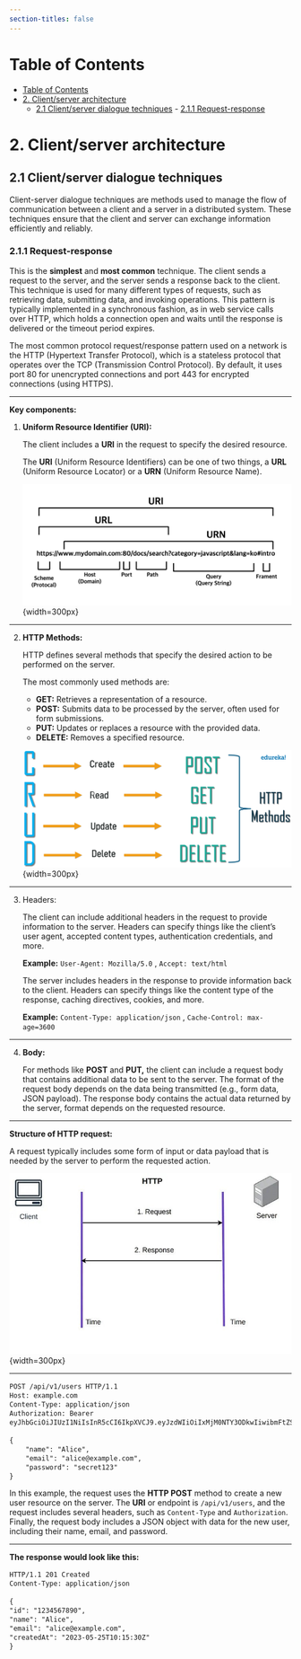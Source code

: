 ```yaml
---
section-titles: false
---
```


# Table of Contents

<!--toc:start-->

- [Table of Contents](#table-of-contents)
- [2. Client/server architecture](#2-clientserver-architecture)
  - [2.1 Client/server dialogue techniques](#21-clientserver-dialogue-techniques) - [2.1.1 Request-response](#211-request-response)
  <!--toc:end-->

# 2. Client/server architecture

## 2.1 Client/server dialogue techniques

Client-server dialogue techniques are methods used to manage the flow of communication between a client and a server in a distributed system. These techniques ensure that the client and server can exchange information efficiently and reliably.

### 2.1.1 Request-response

This is the **simplest** and **most common** technique. The client sends a request to the server, and the server sends a response back to the client. This technique is used for many different types of requests, such as retrieving data, submitting data, and invoking operations. This pattern is typically implemented in a synchronous fashion, as in web service calls over HTTP, which holds a connection open and waits until the response is delivered or the timeout period expires.

The most common protocol request/response pattern used on a network is the HTTP (Hypertext Transfer Protocol), which is a stateless protocol that operates over the TCP (Transmission Control Protocol). By default, it uses port 80 for unencrypted connections and port 443 for encrypted connections (using HTTPS).

---

**Key components:**

1. **Uniform Resource Identifier (URI):**

   The client includes a **URI** in the request to specify the desired resource.

   The **URI** (Uniform Resource Identifiers) can be one of two things, a **URL** (Uniform Resource Locator) or a **URN** (Uniform Resource Name).

   ![URI vs URL vs URN](./imgs/uri-url-urn.jpg){width=300px}

---

2. **HTTP Methods:**

   HTTP defines several methods that specify the desired action to be performed on the server.

   The most commonly used methods are:

   - **GET:** Retrieves a representation of a resource.
   - **POST:** Submits data to be processed by the server, often used for form submissions.
   - **PUT:** Updates or replaces a resource with the provided data.
   - **DELETE:** Removes a specified resource.

   ![CRUD](./imgs/crud.png){width=300px}

---

3. Headers:

   The client can include additional headers in the request to provide information to the server. Headers can specify things like the client’s user agent, accepted content types, authentication credentials, and more.

   **Example:** `User-Agent: Mozilla/5.0` , `Accept: text/html`

   The server includes headers in the response to provide information back to the client. Headers can specify things like the content type of the response, caching directives, cookies, and more.

   **Example:** `Content-Type: application/json` , `Cache-Control: max-age=3600`

---

4. **Body:**

   For methods like **POST** and **PUT,** the client can include a request body that contains additional data to be sent to the server. The format of the request body depends on the data being transmitted (e.g., form data, JSON payload). The response body contains the actual data returned by the server, format depends on the requested resource.

---

**Structure of HTTP request:**

A request typically includes some form of input or data payload that is needed by the server to perform the requested action.

![HTTP communication diagram](./imgs/httprequestexample.jpg){width=300px}

---

```http
POST /api/v1/users HTTP/1.1
Host: example.com
Content-Type: application/json
Authorization: Bearer eyJhbGciOiJIUzI1NiIsInR5cCI6IkpXVCJ9.eyJzdWIiOiIxMjM0NTY3ODkwIiwibmFtZSI6IkpvaG4gRG9lIiwiaWF0IjoxNTE2MjM5MDIyfQ.SflKxwRJSMeKKF2QT4fwpMeJf36POk6yJV_adQssw5c

{
    "name": "Alice",
    "email": "alice@example.com",
    "password": "secret123"
}
```

In this example, the request uses the **HTTP POST** method to create a new user resource on the server. The **URI** or endpoint is `/api/v1/users`, and the request includes several headers, such as `Content-Type` and `Authorization`. Finally, the request body includes a JSON object with data for the new user, including their name, email, and password.

---

**The response would look like this:**  

```http
HTTP/1.1 201 Created
Content-Type: application/json

{
"id": "1234567890",
"name": "Alice",
"email": "alice@example.com",
"createdAt": "2023-05-25T10:15:30Z"
}
```
